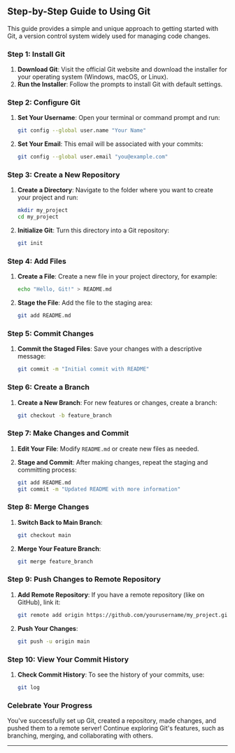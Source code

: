 ## Step-by-Step Guide to Using Git

This guide provides a simple and unique approach to getting started with Git, a version control system widely used for managing code changes.

### Step 1: Install Git

1. **Download Git**: Visit the official Git website and download the installer for your operating system (Windows, macOS, or Linux).
2. **Run the Installer**: Follow the prompts to install Git with default settings.

### Step 2: Configure Git

1. **Set Your Username**: Open your terminal or command prompt and run:
   ```bash
   git config --global user.name "Your Name"
   ```
   
2. **Set Your Email**: This email will be associated with your commits:
   ```bash
   git config --global user.email "you@example.com"
   ```

### Step 3: Create a New Repository

1. **Create a Directory**: Navigate to the folder where you want to create your project and run:
   ```bash
   mkdir my_project
   cd my_project
   ```

2. **Initialize Git**: Turn this directory into a Git repository:
   ```bash
   git init
   ```

### Step 4: Add Files

1. **Create a File**: Create a new file in your project directory, for example:
   ```bash
   echo "Hello, Git!" > README.md
   ```

2. **Stage the File**: Add the file to the staging area:
   ```bash
   git add README.md
   ```

### Step 5: Commit Changes

1. **Commit the Staged Files**: Save your changes with a descriptive message:
   ```bash
   git commit -m "Initial commit with README"
   ```

### Step 6: Create a Branch

1. **Create a New Branch**: For new features or changes, create a branch:
   ```bash
   git checkout -b feature_branch
   ```

### Step 7: Make Changes and Commit

1. **Edit Your File**: Modify `README.md` or create new files as needed.

2. **Stage and Commit**: After making changes, repeat the staging and committing process:
   ```bash
   git add README.md
   git commit -m "Updated README with more information"
   ```

### Step 8: Merge Changes

1. **Switch Back to Main Branch**:
   ```bash
   git checkout main
   ```

2. **Merge Your Feature Branch**:
   ```bash
   git merge feature_branch
   ```

### Step 9: Push Changes to Remote Repository

1. **Add Remote Repository**: If you have a remote repository (like on GitHub), link it:
   ```bash
   git remote add origin https://github.com/yourusername/my_project.git
   ```

2. **Push Your Changes**:
   ```bash
   git push -u origin main
   ```

### Step 10: View Your Commit History

1. **Check Commit History**: To see the history of your commits, use:
   ```bash
   git log
   ```

### Celebrate Your Progress

You've successfully set up Git, created a repository, made changes, and pushed them to a remote server! Continue exploring Git's features, such as branching, merging, and collaborating with others.

---